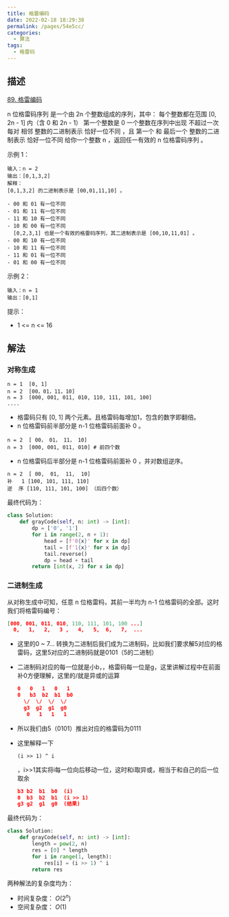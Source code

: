 ```yaml
---
title: 格雷编码
date: 2022-02-18 18:29:38
permalink: /pages/54e5cc/
categories:
  - 算法
tags:
  - 格雷码
---
```


## 描述

[89. 格雷编码](https://leetcode-cn.com/problems/gray-code/)

n 位格雷码序列 是一个由 2n 个整数组成的序列，其中：
每个整数都在范围 [0, 2n - 1] 内（含 0 和 2n - 1）
第一个整数是 0
一个整数在序列中出现 不超过一次
每对 相邻 整数的二进制表示 恰好一位不同 ，且
第一个 和 最后一个 整数的二进制表示 恰好一位不同
给你一个整数 n ，返回任一有效的 n 位格雷码序列 。

 

示例 1：

```
输入：n = 2
输出：[0,1,3,2]
解释：
[0,1,3,2] 的二进制表示是 [00,01,11,10] 。

- 00 和 01 有一位不同
- 01 和 11 有一位不同
- 11 和 10 有一位不同
- 10 和 00 有一位不同
  [0,2,3,1] 也是一个有效的格雷码序列，其二进制表示是 [00,10,11,01] 。
- 00 和 10 有一位不同
- 10 和 11 有一位不同
- 11 和 01 有一位不同
- 01 和 00 有一位不同
```


示例 2：

```
输入：n = 1
输出：[0,1]
```




提示：

- 1 <= n <= 16

## 解法

### 对称生成

```
n = 1  [0, 1]
n = 2  [00，01，11，10]
n = 3  [000, 001, 011, 010, 110, 111, 101, 100]
....
```

- 格雷码只有 [0, 1] 两个元素。且格雷码每增加1，包含的数字即翻倍。
- n 位格雷码前半部分是 n-1 位格雷码前面补 0 。

```
n = 2  [ 00， 01， 11， 10]
n = 3  [000, 001, 011, 010] # 前四个数
```

- n 位格雷码后半部分是 n-1 位格雷码前面补 0 ，并对数组逆序。

```
n = 2  [ 00,  01,  11,  10] 
补   1 [100, 101, 111, 110] 
逆  序 [110, 111, 101, 100] （后四个数）
```

最终代码为：

```python
class Solution:
    def grayCode(self, n: int) -> [int]:
        dp = ['0', '1']
        for i in range(2, n + 1):
            head = [f'0{x}' for x in dp]
            tail = [f'1{x}' for x in dp]
            tail.reverse()
            dp = head + tail
        return [int(x, 2) for x in dp]
```

### 二进制生成

从对称生成中可知，任意 n 位格雷杩，其前一半均为 n-1 位格雷码的全部。这时我们将格雷码编号：

```json
[000, 001, 011, 010, 110, 111, 101, 100 ...]
  0,   1,   2,   3 ,   4,   5,  6,   7,  ...
```

- 这里的0 ~ 7... 转换为二进制后我们成为二进制码，比如我们要求解5对应的格雷码，这里5对应的二进制码就是0101（5的二进制）

- 二进制码对应的每一位就是小b，，格雷码每一位是g，这里讲解过程中在前面补0方便理解，这里的\/就是异或的运算

  ```json
  0   0   1   0   1
  0   b3  b2  b1  b0
    \/  \/  \/  \/ 
    g3  g2  g1  g0
     0   1   1   1
  ```

- 所以我们由5（0101）推出对应的格雷码为0111

- 这里解释一下

  ```
  (i >> 1) ^ i
  ```

  ，i>>1其实将i每一位向后移动一位，这时和i取异或，相当于和自己的后一位取余

  ```json
  b3 b2  b1  b0  (i)
  0  b3  b2  b1  (i >> 1)
  g3 g2  g1  g0  (结果) 
  ```

最终代码为：

```python
class Solution:
    def grayCode(self, n: int) -> [int]:
        length = pow(2, n)
        res = [0] * length
        for i in range(1, length):
            res[i] = (i >> 1) ^ i
        return res
```

两种解法的复杂度均为：

- 时间复杂度：  $O(2^n)$
- 空间复杂度： $O(1)$
